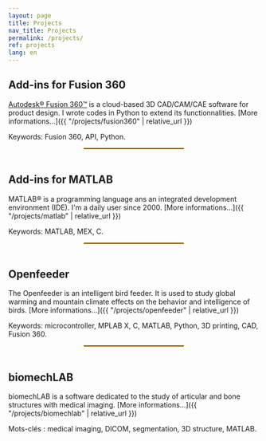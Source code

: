 ```yaml
---
layout: page
title: Projects
nav_title: Projects
permalink: /projects/
ref: projects
lang: en
---
```


## Add-ins for Fusion 360

[Autodesk&reg; Fusion 360&trade;](https://www.autodesk.com/products/fusion-360/overview) is a cloud-based 3D CAD/CAM/CAE software for product design. I wrote codes in Python to extend its functionnalities. [More informations…]({{ "/projects/fusion360" | relative_url }})

Keywords: Fusion 360, API, Python.

<div style="width: 40%;margin-left: auto;margin-right: auto; padding-bottom: 5px"><hr style="border:0; border:1px solid #E8AD23;"></div>

## Add-ins for MATLAB

MATLAB&reg; is a programming language ans an integrated development environment (IDE). I'm a daily user since 2000. [More informations…]({{ "/projects/matlab" | relative_url }})

Keywords: MATLAB, MEX, C.

<div style="width: 40%;margin-left: auto;margin-right: auto; padding-bottom: 5px"><hr style="border:0; border:1px solid #E8AD23;"></div>

## Openfeeder

The Openfeeder is an intelligent bird feeder. It is used to study global warming and mountain climate effects on the behavior and intelligence of birds. [More informations…]({{ "/projects/openfeeder" | relative_url }})

Keywords: microcontroller, MPLAB X, C, MATLAB, Python, 3D printing, CAD, Fusion 360.

<div style="width: 40%;margin-left: auto;margin-right: auto; padding-bottom: 5px"><hr style="border:0; border:1px solid #E8AD23;"></div>

## biomechLAB

biomechLAB is a software dedicated to the study of articular and bone structures with medical imaging. [More informations…]({{ "/projects/biomechlab" | relative_url }})

Mots-clés&nbsp;: medical imaging, DICOM, segmentation, 3D structure, MATLAB.
